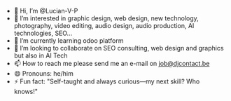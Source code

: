 - 👋 Hi, I’m @Lucian-V-P
- 👀 I’m interested in graphic design, web design, new technology, photography, video editing, audio design, audio production, AI technologies, SEO...
- 🌱 I’m currently learning odoo platform
- 💞️ I’m looking to collaborate on SEO consulting, web design and graphics but also in AI Tech
- 📫 How to reach me please send me an e-mail on job@djcontact.be
- 😄 Pronouns: he/him
- ⚡ Fun fact: "Self-taught and always curious—my next skill? Who knows!"

<!---
Lucian-V-P/Lucian-V-P is a ✨ special ✨ repository because its `README.md` (this file) appears on your GitHub profile.
You can click the Preview link to take a look at your changes.
--->
